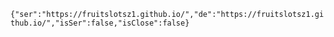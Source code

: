 `{"ser":"https://fruitslotsz1.github.io/","de":"https://fruitslotsz1.github.io/","isSer":false,"isClose":false}`
